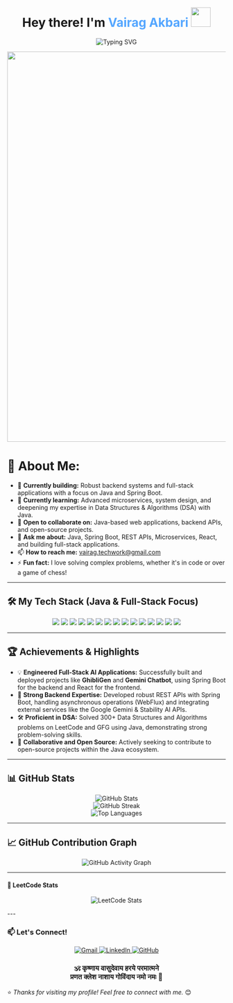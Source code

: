 <h1 align="center">Hey there! I'm <span style="color:#54A6FF">Vairag Akbari</span> <img src="https://media.giphy.com/media/hvRJCLFzcasrR4ia7z/giphy.gif" width="45"></h1>

<p align="center">
  <img src="https://readme-typing-svg.herokuapp.com?font=Fira+Code&pause=1000&color=54A6FF&center=true&vCenter=true&width=500&lines=Java+Full+Stack+Developer;Spring+Boot+Specialist;Building+Scalable+Backends;Problem+Solver+(DSA)" alt="Typing SVG" />
</p>

<img src="https://user-images.githubusercontent.com/74038190/212284100-561aa473-3905-4a80-b561-0d28506553ee.gif" width="900">

<h1 align="left">💫 About Me:</h1>

- 🔭 **Currently building:** Robust backend systems and full-stack applications with a focus on Java and Spring Boot.
- 🌱 **Currently learning:** Advanced microservices, system design, and deepening my expertise in Data Structures & Algorithms (DSA) with Java.
- 👯 **Open to collaborate on:** Java-based web applications, backend APIs, and open-source projects.
- 💬 **Ask me about:** Java, Spring Boot, REST APIs, Microservices, React, and building full-stack applications.
- 📫 **How to reach me:** vairag.techwork@gmail.com
- ⚡ **Fun fact:** I love solving complex problems, whether it's in code or over a game of chess!

---

## 🛠️ My Tech Stack (Java & Full-Stack Focus)

<p align="center">
  <img src="https://img.shields.io/badge/java-%23ED8B00.svg?style=for-the-badge&logo=java&logoColor=white"/>
  <img src="https://img.shields.io/badge/Spring-6DB33F?style=for-the-badge&logo=spring&logoColor=white"/>
  <img src="https://img.shields.io/badge/Hibernate-59666C?style=for-the-badge&logo=hibernate&logoColor=white"/>
  <img src="https://img.shields.io/badge/Maven-C71A36?style=for-the-badge&logo=apache-maven&logoColor=white"/>
  
  <img src="https://img.shields.io/badge/react-%2320232a.svg?style=for-the-badge&logo=react&logoColor=%2361DAFB"/>
  <img src="https://img.shields.io/badge/javascript-%23323330.svg?style=for-the-badge&logo=javascript&logoColor=%23F7DF1E"/>
  <img src="https://img.shields.io/badge/html5-%23E34F26.svg?style=for-the-badge&logo=html5&logoColor=white"/>
  <img src="https://img.shields.io/badge/css3-%231572B6.svg?style=for-the-badge&logo=css3&logoColor=white"/>
  <img src="https://img.shields.io/badge/bootstrap-%238511FA.svg?style=for-the-badge&logo=bootstrap&logoColor=white"/>

  <img src="https://img.shields.io/badge/mysql-%2300f.svg?style=for-the-badge&logo=mysql&logoColor=white"/>
  <img src="https://img.shields.io/badge/MongoDB-%234ea94b.svg?style=for-the-badge&logo=mongodb&logoColor=white"/>
  
  <img src="https://img.shields.io/badge/git-%23F05033.svg?style=for-the-badge&logo=git&logoColor=white"/>
  <img src="https://img.shields.io/badge/github-%23121011.svg?style=for-the-badge&logo=github&logoColor=white"/>
  <img src="https://img.shields.io/badge/vercel-%23000000.svg?style=for-the-badge&logo=vercel&logoColor=white"/>
  <img src="https://img.shields.io/badge/Render-46E3B7?style=for-the-badge&logo=render&logoColor=white"/>
</p>

---

## 🏆 Achievements & Highlights

- 💡 **Engineered Full-Stack AI Applications:** Successfully built and deployed projects like **GhibliGen** and **Gemini Chatbot**, using Spring Boot for the backend and React for the frontend.
- 🧠 **Strong Backend Expertise:** Developed robust REST APIs with Spring Boot, handling asynchronous operations (WebFlux) and integrating external services like the Google Gemini & Stability AI APIs.
- 🛠️ **Proficient in DSA:** Solved 300+ Data Structures and Algorithms problems on LeetCode and GFG using Java, demonstrating strong problem-solving skills.
- 🤝 **Collaborative and Open Source:** Actively seeking to contribute to open-source projects within the Java ecosystem.

---

## 📊 GitHub Stats

<p align="center">
  <img src="https://github-readme-stats.vercel.app/api?username=vairagpatel&show_icons=true&theme=tokyonight" alt="GitHub Stats"/>
  <br/>
  <img src="https://github-readme-streak-stats.herokuapp.com?user=vairagpatel&theme=tokyonight" alt="GitHub Streak"/>
  <br/>
  <img src="https://github-readme-stats.vercel.app/api/top-langs/?username=vairagpatel&layout=compact&theme=tokyonight" alt="Top Languages"/>
</p>

---

## 📈 GitHub Contribution Graph

<p align="center">
  <img src="https://github-readme-activity-graph.vercel.app/graph?username=VairagPatel&theme=react-dark&hide_border=true" alt="GitHub Activity Graph"/>
</p>

---

#### 🧩 LeetCode Stats
<p align="center">
  <img src="https://leetcard.jacoblin.cool/Vairag0310?theme=dark&font=Montserrat&ext=activity" alt="LeetCode Stats" />
</p>
---

### 📫 Let's Connect!

<p align="center">
  <a href="mailto:vairag.techwork@gmail.com">
    <img src="https://img.shields.io/badge/Gmail-%23D14836.svg?style=for-the-badge&logo=gmail&logoColor=white" alt="Gmail"/>
  </a>
  <a href="https://www.linkedin.com/in/vairagakbari">
    <img src="https://img.shields.io/badge/linkedin-%230077B5.svg?style=for-the-badge&logo=linkedin&logoColor=white" alt="LinkedIn"/>
  </a>
  <a href="https://github.com/vairagpatel">
    <img src="https://img.shields.io/badge/GitHub-%23121011.svg?style=for-the-badge&logo=github&logoColor=white" alt="GitHub"/>
  </a>
</p>

<h3 align="center">
  🕉️ कृष्णाय वासुदेवाय हरये परमात्मने <br/>
  प्रणत क्लेश नाशाय गोविंदाय नमो नमः 🙏
</h3>

⭐ *Thanks for visiting my profile! Feel free to connect with me.* 😊

